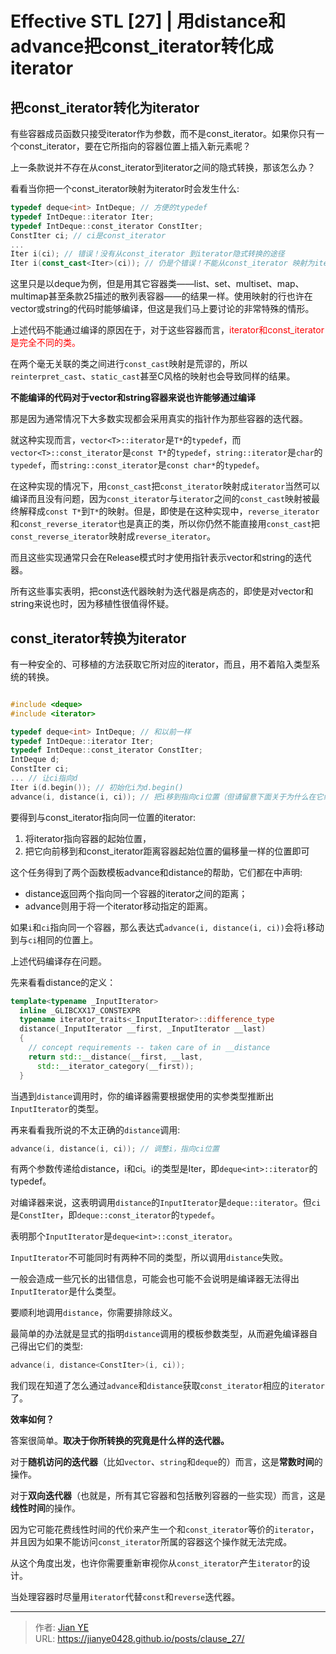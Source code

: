 # Effective STL [27] | 用distance和advance把const_iterator转化成iterator


## 把const_iterator转化为iterator

有些容器成员函数只接受iterator作为参数，而不是const_iterator。如果你只有一个const_iterator，要在它所指向的容器位置上插入新元素呢？

上一条款说并不存在从const_iterator到iterator之间的隐式转换，那该怎么办？

看看当你把一个const_iterator映射为iterator时会发生什么:

```c++
typedef deque<int> IntDeque; // 方便的typedef
typedef IntDeque::iterator Iter;
typedef IntDeque::const_iterator ConstIter;
ConstIter ci; // ci是const_iterator
...
Iter i(ci); // 错误！没有从const_iterator 到iterator隐式转换的途径
Iter i(const_cast<Iter>(ci)); // 仍是个错误！不能从const_iterator 映射为iterator！
```

这里只是以deque为例，但是用其它容器类——list、set、multiset、map、multimap甚至条款25描述的散列表容器——的结果一样。使用映射的行也许在vector或string的代码时能够编译，但这是我们马上要讨论的非常特殊的情形。

上述代码不能通过编译的原因在于，对于这些容器而言，<font color=red>iterator和const_iterator是完全不同的类。</font>

在两个毫无关联的类之间进行`const_cast`映射是荒谬的，所以`reinterpret_cast`、`static_cast`甚至C风格的映射也会导致同样的结果。

**不能编译的代码对于vector和string容器来说也许能够通过编译**

那是因为通常情况下大多数实现都会采用真实的指针作为那些容器的迭代器。

就这种实现而言，`vector<T>::iterator`是`T*`的`typedef`，而`vector<T>::const_iterator`是`const T*`的`typedef`，`string::iterator`是`char`的`typedef`，而`string::const_iterator`是`const char*`的`typedef`。

在这种实现的情况下，用`const_cast`把`const_iterator`映射成`iterator`当然可以编译而且没有问题，因为`const_iterator`与`iterator`之间的`const_cast`映射被最终解释成`const T*`到`T*`的映射。但是，即使是在这种实现中，`reverse_iterator`和`const_reverse_iterator`也是真正的类，所以你仍然不能直接用`const_cast`把`const_reverse_iterator`映射成`reverse_iterator`。

而且这些实现通常只会在Release模式时才使用指针表示vector和string的迭代器。

所有这些事实表明，把const迭代器映射为迭代器是病态的，即使是对vector和string来说也时，因为移植性很值得怀疑。

## const_iterator转换为iterator

有一种安全的、可移植的方法获取它所对应的iterator，而且，用不着陷入类型系统的转换。

```c++

#include <deque>
#include <iterator>

typedef deque<int> IntDeque; // 和以前一样
typedef IntDeque::iterator Iter;
typedef IntDeque::const_iterator ConstIter;
IntDeque d;
ConstIter ci;
... // 让ci指向d
Iter i(d.begin()); // 初始化i为d.begin()
advance(i, distance(i, ci)); // 把i移到指向ci位置（但请留意下面关于为什么在它编译前要调整的原因）
```

要得到与const_iterator指向同一位置的iterator:

1. 将iterator指向容器的起始位置，
2. 把它向前移到和const_iterator距离容器起始位置的偏移量一样的位置即可

这个任务得到了两个函数模板advance和distance的帮助，它们都在<iterator>中声明:
 - distance返回两个指向同一个容器的iterator之间的距离；
 - advance则用于将一个iterator移动指定的距离。

如果`i`和`ci`指向同一个容器，那么表达式`advance(i, distance(i, ci))`会将`i`移动到与`ci`相同的位置上。

上述代码编译存在问题。

先来看看distance的定义：

```c++
template<typename _InputIterator>
  inline _GLIBCXX17_CONSTEXPR
  typename iterator_traits<_InputIterator>::difference_type
  distance(_InputIterator __first, _InputIterator __last)
  {
    // concept requirements -- taken care of in __distance
    return std::__distance(__first, __last,
      std::__iterator_category(__first));
  }
```

当遇到`distance`调用时，你的编译器需要根据使用的实参类型推断出`InputIterator`的类型。

再来看看我所说的不太正确的`distance`调用:

```c++
advance(i, distance(i, ci)); // 调整i，指向ci位置
```

有两个参数传递给distance，i和ci。i的类型是Iter，即`deque<int>::iterator`的typedef。

对编译器来说，这表明调用`distance`的`InputIterator`是`deque::iterator`。但`ci`是`ConstIter`，即`deque::const_iterator`的`typedef`。

表明那个`InputIterator`是`deque<int>::const_iterator`。

`InputIterator`不可能同时有两种不同的类型，所以调用`distance`失败。

一般会造成一些冗长的出错信息，可能会也可能不会说明是编译器无法得出`InputIterator`是什么类型。

要顺利地调用`distance`，你需要排除歧义。

最简单的办法就是显式的指明`distance`调用的模板参数类型，从而避免编译器自己得出它们的类型:

```c++
advance(i, distance<ConstIter>(i, ci));
```

我们现在知道了怎么通过`advance`和`distance`获取`const_iterator`相应的`iterator`了。

**效率如何？**

答案很简单。**取决于你所转换的究竟是什么样的迭代器。**

对于**随机访问的迭代器**（比如`vector`、`string`和`deque`的）而言，这是**常数时间**的操作。

对于**双向迭代器**（也就是，所有其它容器和包括散列容器的一些实现）而言，这是**线性时间**的操作。

因为它可能花费线性时间的代价来产生一个和`const_iterator`等价的`iterator`，并且因为如果不能访问`const_iterator`所属的容器这个操作就无法完成。

从这个角度出发，也许你需要重新审视你从`const_iterator`产生`iterator`的设计。

当处理容器时尽量用`iterator`代替`const`和`reverse`迭代器。

---

> 作者: [Jian YE](https://github.com/jianye0428)  
> URL: https://jianye0428.github.io/posts/clause_27/  

